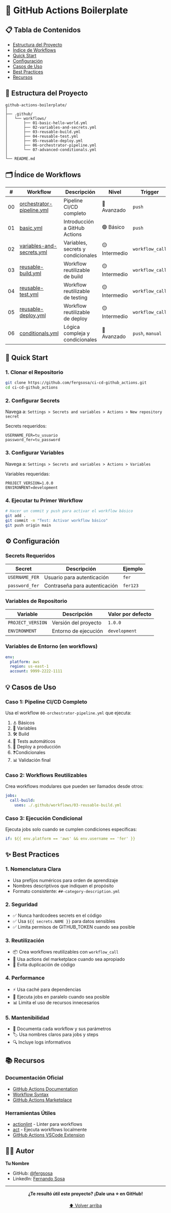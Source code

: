 # 🚀 GitHub Actions Boilerplate

## 📋 Tabla de Contenidos

- [Estructura del Proyecto](#-estructura-del-proyecto)
- [Índice de Workflows](#-índice-de-workflows)
- [Quick Start](#-quick-start)
- [Configuración](#-configuración)
- [Casos de Uso](#-casos-de-uso)
- [Best Practices](#-best-practices)
- [Recursos](#-recursos)

## 📁 Estructura del Proyecto

```
github-actions-boilerplate/
│
├── .github/
│   └── workflows/
│       ├── 01-basic-hello-world.yml
│       ├── 02-variables-and-secrets.yml
│       ├── 03-reusable-build.yml
│       ├── 04-reusable-test.yml
│       ├── 05-reusable-deploy.yml
│       ├── 06-orchestrator-pipeline.yml
│       └── 07-advanced-conditionals.yml
│
└── README.md
```

## 🗂️ Índice de Workflows

| #   | Workflow                                               | Descripción                        | Nivel         | Trigger          |
| --- | ------------------------------------------------------ | ---------------------------------- | ------------- | ---------------- |
| 00  | [orchestrator-pipeline.yml](#06-orchestrator-pipeline) | Pipeline CI/CD completo            | 🔴 Avanzado   | `push`           |
| 01  | [basic.yml](#01-basic-hello-world)                     | Introducción a GitHub Actions      | 🟢 Básico     | `push`           |
| 02  | [variables-and-secrets.yml](#02-variables-and-secrets) | Variables, secrets y condicionales | 🟡 Intermedio | `workflow_call`  |
| 03  | [reusable-build.yml](#03-reusable-build)               | Workflow reutilizable de build     | 🟡 Intermedio | `workflow_call`  |
| 04  | [reusable-test.yml](#04-reusable-test)                 | Workflow reutilizable de testing   | 🟡 Intermedio | `workflow_call`  |
| 05  | [reusable-deploy.yml](#05-reusable-deploy)             | Workflow reutilizable de deploy    | 🟡 Intermedio | `workflow_call`  |
| 06  | [conditionals.yml](#07-conditionals)                   | Lógica compleja y condicionales    | 🔴 Avanzado   | `push`, `manual` |

## 🚀 Quick Start

### 1. Clonar el Repositorio

```bash
git clone https://github.com/fergsosa/ci-cd-github_actions.git
cd ci-cd-github_actions
```

### 2. Configurar Secrets

Navega a: `Settings > Secrets and variables > Actions > New repository secret`

Secrets requeridos:

```
USERNAME_FER=tu_usuario
password_fer=tu_password
```

### 3. Configurar Variables

Navega a: `Settings > Secrets and variables > Actions > Variables`

Variables requeridas:

```
PROJECT_VERSION=1.0.0
ENVIRONMENT=development
```

### 4. Ejecutar tu Primer Workflow

```bash
# Hacer un commit y push para activar el workflow básico
git add .
git commit -m "Test: Activar workflow básico"
git push origin main
```

## ⚙️ Configuración

### Secrets Requeridos

| Secret         | Descripción                   | Ejemplo  |
| -------------- | ----------------------------- | -------- |
| `USERNAME_FER` | Usuario para autenticación    | `fer`    |
| `password_fer` | Contraseña para autenticación | `fer123` |

### Variables de Repositorio

| Variable          | Descripción          | Valor por defecto |
| ----------------- | -------------------- | ----------------- |
| `PROJECT_VERSION` | Versión del proyecto | `1.0.0`           |
| `ENVIRONMENT`     | Entorno de ejecución | `development`     |

### Variables de Entorno (en workflows)

```yaml
env:
  platform: aws
  region: us-east-1
  account: 9999-2222-1111
```

## 💡 Casos de Uso

### Caso 1: Pipeline CI/CD Completo

Usa el workflow `00-orchestrator-pipeline.yml` que ejecuta:

1. ⚓ Básicos
1. 📏 Variables
1. 🛠️ Build
1. 🧪 Tests automáticos
1. 🚀 Deploy a producción
1. ❓Condicionales
1. 📊 Validación final

### Caso 2: Workflows Reutilizables

Crea workflows modulares que pueden ser llamados desde otros:

```yaml
jobs:
  call-build:
    uses: ./.github/workflows/03-reusable-build.yml
```

### Caso 3: Ejecución Condicional

Ejecuta jobs solo cuando se cumplen condiciones específicas:

```yaml
if: ${{ env.platform == 'aws' && env.username == 'fer' }}
```

## ✨ Best Practices

### 1. Nomenclatura Clara

- Usa prefijos numéricos para orden de aprendizaje
- Nombres descriptivos que indiquen el propósito
- Formato consistente: `##-category-description.yml`

### 2. Seguridad

- ✅ Nunca hardcodees secrets en el código
- ✅ Usa `${{ secrets.NAME }}` para datos sensibles
- ✅ Limita permisos de GITHUB_TOKEN cuando sea posible

### 3. Reutilización

- 📦 Crea workflows reutilizables con `workflow_call`
- 🔄 Usa actions del marketplace cuando sea apropiado
- 🎯 Evita duplicación de código

### 4. Performance

- ⚡ Usa caché para dependencias
- 🎯 Ejecuta jobs en paralelo cuando sea posible
- 📊 Limita el uso de recursos innecesarios

### 5. Mantenibilidad

- 📝 Documenta cada workflow y sus parámetros
- 🏷️ Usa nombres claros para jobs y steps
- 🔍 Incluye logs informativos

## 📚 Recursos

### Documentación Oficial

- [GitHub Actions Documentation](https://docs.github.com/en/actions)
- [Workflow Syntax](https://docs.github.com/en/actions/using-workflows/workflow-syntax-for-github-actions)
- [GitHub Actions Marketplace](https://github.com/marketplace?type=actions)

### Herramientas Útiles

- [actionlint](https://github.com/rhysd/actionlint) - Linter para workflows
- [act](https://github.com/nektos/act) - Ejecuta workflows localmente
- [GitHub Actions VSCode Extension](https://marketplace.visualstudio.com/items?itemName=GitHub.vscode-github-actions)

## 👨‍💻 Autor

**Tu Nombre**

- GitHub: [@fergsosa](https://github.com/fergsosa)
- LinkedIn: [Fernando Sosa](https://www.linkedin.com/in/fercode)

---

<div align="center">
  
**¿Te resultó útil este proyecto? ¡Dale una ⭐ en GitHub!**

[⬆ Volver arriba](#-github-actions-boilerplate)

</div>
